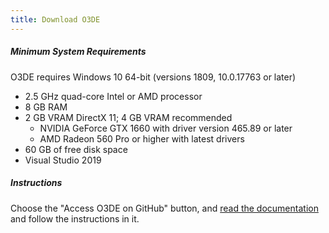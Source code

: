 ```yaml
---
title: Download O3DE
---
```

##### Minimum System Requirements

O3DE requires Windows 10 64-bit (versions 1809, 10.0.17763 or later)

* 2.5 GHz quad-core Intel or AMD processor
* 8 GB RAM
* 2 GB VRAM DirectX 11; 4 GB VRAM recommended
    * NVIDIA GeForce GTX 1660 with driver version 465.89 or later
    * AMD Radeon 560 Pro or higher with latest drivers
* 60 GB of free disk space
* Visual Studio 2019

##### Instructions

Choose the "Access O3DE on GitHub" button, and [read the documentation](https://o3de.org/docs/welcome-guide/setup/) and follow the instructions in it.
